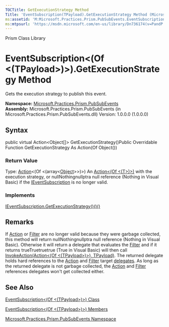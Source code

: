 ```yaml
---
TOCTitle: GetExecutionStrategy Method
Title: 'EventSubscription(TPayload).GetExecutionStrategy Method (Microsoft.Practices.Prism.PubSubEvents)'
ms:assetid: 'M:Microsoft.Practices.Prism.PubSubEvents.EventSubscription\`1.GetExecutionStrategy'
ms:mtpsurl: 'https://msdn.microsoft.com/en-us/library/Dn736174(v=PandP.50)'
---
```


Prism Class Library

EventSubscription&lt;(Of &lt;(TPayload&gt;)&gt;).GetExecutionStrategy Method
================================================================================

Gets the execution strategy to publish this event.

**Namespace:** [Microsoft.Practices.Prism.PubSubEvents](https://msdn.microsoft.com/n:microsoft.practices.prism.pubsubevents)
**Assembly:** Microsoft.Practices.Prism.PubSubEvents (in Microsoft.Practices.Prism.PubSubEvents.dll) Version: 1.0.0.0 (1.0.0.0)

## Syntax


public virtual Action&lt;Object[]&gt; GetExecutionStrategy()Public Overridable Function GetExecutionStrategy As Action(Of Object())
### Return Value

Type: [Action](http://msdn.microsoft.com/en-us/library/018hxwa8)&lt;(Of &lt;(array&lt;[Object](http://msdn.microsoft.com/en-us/library/e5kfa45b)&gt;&gt;)&gt;)
An [Action&lt;(Of &lt;(T&gt;)&gt;)](http://msdn.microsoft.com/en-us/library/018hxwa8) with the execution strategy, or nullNothingnullptra null reference (Nothing in Visual Basic) if the [IEventSubscription](https://msdn.microsoft.com/t:microsoft.practices.prism.pubsubevents.ieventsubscription) is no longer valid.
### Implements

[IEventSubscription.GetExecutionStrategy()()()](https://msdn.microsoft.com/m:microsoft.practices.prism.pubsubevents.ieventsubscription.getexecutionstrategy)

Remarks
-------

<span id="remarksToggle"></span> If [Action](https://msdn.microsoft.com/p:microsoft.practices.prism.pubsubevents.eventsubscription%601.action) or [Filter](https://msdn.microsoft.com/p:microsoft.practices.prism.pubsubevents.eventsubscription%601.filter) are no longer valid because they were garbage collected, this method will return nullNothingnullptra null reference (Nothing in Visual Basic). Otherwise it will return a delegate that evaluates the [Filter](https://msdn.microsoft.com/p:microsoft.practices.prism.pubsubevents.eventsubscription%601.filter) and if it returns trueTruetruetrue (True in Visual Basic) will then call [InvokeAction(Action&lt;(Of &lt;(TPayload&gt;)&gt;), TPayload)](https://msdn.microsoft.com/m:microsoft.practices.prism.pubsubevents.eventsubscription%601.invokeaction(system.action%7b%600%7d%2c%600)). The returned delegate holds hard references to the [Action](https://msdn.microsoft.com/p:microsoft.practices.prism.pubsubevents.eventsubscription%601.action) and [Filter](https://msdn.microsoft.com/p:microsoft.practices.prism.pubsubevents.eventsubscription%601.filter) target [delegates](http://msdn.microsoft.com/en-us/library/y22acf51). As long as the returned delegate is not garbage collected, the [Action](https://msdn.microsoft.com/p:microsoft.practices.prism.pubsubevents.eventsubscription%601.action) and [Filter](https://msdn.microsoft.com/p:microsoft.practices.prism.pubsubevents.eventsubscription%601.filter) references delegates won't get collected either.

See Also
--------


[EventSubscription&lt;(Of &lt;(TPayload&gt;)&gt;) Class](https://msdn.microsoft.com/t:microsoft.practices.prism.pubsubevents.eventsubscription%601)

[EventSubscription&lt;(Of &lt;(TPayload&gt;)&gt;) Members](https://msdn.microsoft.com/allmembers.t:microsoft.practices.prism.pubsubevents.eventsubscription%601)

[Microsoft.Practices.Prism.PubSubEvents Namespace](https://msdn.microsoft.com/n:microsoft.practices.prism.pubsubevents)
